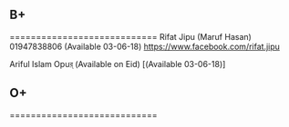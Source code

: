 ## B+
============================
Rifat Jipu (Maruf Hasan) 
01947838806 (Available 03-06-18)
https://www.facebook.com/rifat.jipu


Ariful Islam Opuর্
(Available on Eid)
[(Available 03-06-18)]



## O+
============================
